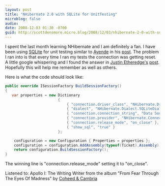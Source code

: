 ```yaml
---
layout: post
title: "NHibernate 2.0 with SQLite for UnitTesting"
microblog: false
audio:
date: 2008-12-03 01:30 -0700
guid: http://scottdensmore.micro.blog/2008/12/03/nhibernate-2-0-with-sqlite-for-unittesting.html
---
```


I spent the last month learning NHibernate and I am definitely a fan. I have been using [SQLite](http://sqlite.phxsoftware.com/) for unit testing similar to [Ayende](http://ayende.com/Blog/Default.aspx) in his [post](http://ayende.com/Blog/archive/2006/10/14/UnitTestingWithNHibernateActiveRecord.aspx). The problem I ran into is that every time I ran my tests the connection was getting reset. A little google whispering and I found the answer in [Justin Etheredge's](http://www.codethinked.com/) [post](http://www.codethinked.com/post/2008/10/19/NHibernate-20-SQLite-and-In-Memory-Databases.aspx). Hopefully this will help me remember as well as others.

Here is what the code should look like:

```csharp
public override ISessionFactory BuildSessionFactory()
{
   var properties = new Dictionary
                        {
                            { "connection.driver_class", "NHibernate.Driver.SQLite20Driver" }, 
                            { "dialect", "NHibernate.Dialect.SQLiteDialect" }, 
                            { "connection.connection_string", "Data Source=:memory:;Version=3;New=True;" }, 
                            { "connection.provider", "NHibernate.Connection.DriverConnectionProvider" }, 
                            { "connection.release_mode", "on_close" }, 
                            { "show_sql", "true" } 
                        };

    configuration = new Configuration { Properties = properties }; 
    configuration = configuration.AddAssembly(typeof(Ticket).Assembly); 
    return configuration.BuildSessionFactory(); 
}
```

The winning line is "connection.release\_mode" setting it to "on\_close".

Listened to: Apollo I: The Writing Writer from the album "From Fear Through The Eyes Of Madness" by [Coheed & Cambria](http://www.google.com/search?q=%22Coheed%20&%20Cambria%22)